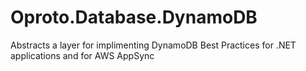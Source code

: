 # Oproto.Database.DynamoDB
Abstracts a layer for implimenting DynamoDB Best Practices for .NET applications and for AWS AppSync
